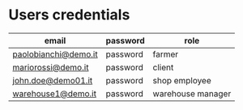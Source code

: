 # Users credentials

|email|password|role|
|---|---|---|
paolobianchi@demo.it | password | farmer
mariorossi@demo.it | password | client
john.doe@demo01.it | password | shop employee
warehouse1@demo.it | password | warehouse manager 
